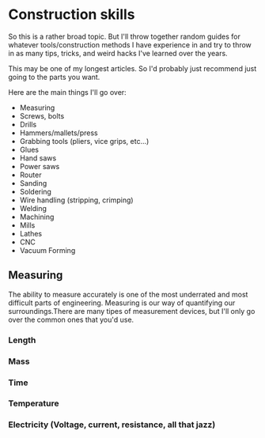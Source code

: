 # Construction skills

So this is a rather broad topic. But I'll throw together random guides for whatever tools/construction methods I have experience in and try to throw in as many tips, tricks, and weird hacks I've learned over the years. 

This may be one of my longest articles. So I'd probably just recommend just going to the parts you want.

Here are the main things I'll go over:

* Measuring
* Screws, bolts
* Drills
* Hammers/mallets/press
* Grabbing tools \(pliers, vice grips, etc...\)
* Glues
* Hand saws
* Power saws
* Router
* Sanding
* Soldering 
* Wire handling \(stripping, crimping\)
* Welding
* Machining
* Mills
* Lathes
* CNC
* Vacuum Forming

## Measuring

The ability to measure accurately is one of the most underrated and most difficult parts of engineering. Measuring is our way of quantifying our surroundings.There are many tipes of measurement devices, but I'll only go over the common ones that you'd use.

### Length



### Mass

### Time

### Temperature

### Electricity \(Voltage, current, resistance, all that jazz\)





